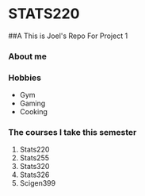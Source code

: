 # STATS220
##A This is Joel's Repo
For Project 1 

### About me
### Hobbies
- Gym
- Gaming
- Cooking

### The courses I take this semester 
1. Stats220
2. Stats255
3. Stats320
4. Stats326
5. Scigen399
